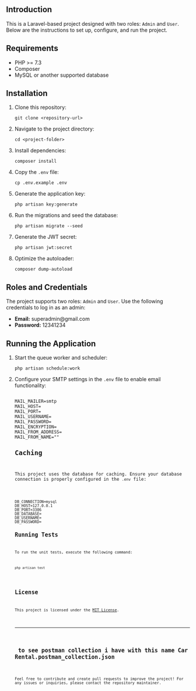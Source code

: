 <h2>Introduction</h2>
<p>This is a Laravel-based project designed with two roles: <code>Admin</code> and <code>User</code>. Below are the instructions to set up, configure, and run the project.</p>

<h2>Requirements</h2>
<ul>
    <li>PHP >= 7.3</li>
    <li>Composer</li>
    <li>MySQL or another supported database</li>
</ul>

<h2>Installation</h2>
<ol>
    <li>Clone this repository:
        <pre><code>git clone &lt;repository-url&gt;</code></pre>
    </li>
    <li>Navigate to the project directory:
        <pre><code>cd &lt;project-folder&gt;</code></pre>
    </li>
    <li>Install dependencies:
        <pre><code>composer install</code></pre>
    </li>
    <li>Copy the <code>.env</code> file:
        <pre><code>cp .env.example .env</code></pre>
    </li>
    <li>Generate the application key:
        <pre><code>php artisan key:generate</code></pre>
    </li>
    <li>Run the migrations and seed the database:
        <pre><code>php artisan migrate --seed</code></pre>
    </li>
    <li>Generate the JWT secret:
        <pre><code>php artisan jwt:secret</code></pre>
    </li>
    <li>Optimize the autoloader:
        <pre><code>composer dump-autoload</code></pre>
    </li>
</ol>

<h2>Roles and Credentials</h2>
<p>The project supports two roles: <code>Admin</code> and <code>User</code>. Use the following credentials to log in as an admin:</p>
<ul>
    <li><strong>Email:</strong> superadmin@gmail.com</li>
    <li><strong>Password:</strong> 12341234</li>
</ul>

<h2>Running the Application</h2>
<ol>
    <li>Start the queue worker and scheduler:
        <pre><code>php artisan schedule:work</code></pre>
    </li>
    <li>Configure your SMTP settings in the <code>.env</code> file to enable email functionality:
        <pre><code>
MAIL_MAILER=smtp
MAIL_HOST=<your-smtp-host>
MAIL_PORT=<your-smtp-port>
MAIL_USERNAME=<your-smtp-username>
MAIL_PASSWORD=<your-smtp-password>
MAIL_ENCRYPTION=<tls/ssl>
MAIL_FROM_ADDRESS=<your-email>
MAIL_FROM_NAME="<your-name>"
<h2>Caching</h2>
<p>This project uses the database for caching. Ensure your database connection is properly configured in the <code>.env</code> file:</p>
<pre><code>
DB_CONNECTION=mysql
DB_HOST=127.0.0.1
DB_PORT=3306
DB_DATABASE=<your-database>
DB_USERNAME=<your-username>
DB_PASSWORD=<your-password>
<h2>Running Tests</h2>
<p>To run the unit tests, execute the following command:</p>
<pre><code>php artisan test</code></pre>

<h2>License</h2>
<p>This project is licensed under the <a href="LICENSE">MIT License</a>.</p>

<hr>

<h2> to see postman collection i have with this name Car Rental.postman_collection.json</h2>

<p>Feel free to contribute and create pull requests to improve the project! For any issues or inquiries, please contact the repository maintainer.</p>
